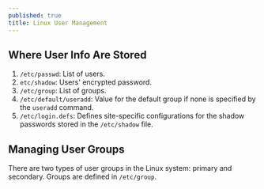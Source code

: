 ```yaml
---
published: true
title: Linux User Management
---
```


## Where User Info Are Stored

1.	`/etc/passwd`: List of users.
2.	`etc/shadow`: Users' encrypted password.
3.	`/etc/group`: List of groups.
4.	`/etc/default/useradd`: Value for the default group if none is specified by the `useradd` command.
5.	`/etc/login.defs`: Defines site-specific configurations for the shadow passwords stored in the `/etc/shadow` file.

## Managing User Groups

There are two types of user groups in the Linux system: primary and secondary. Groups are defined in `/etc/group`.
